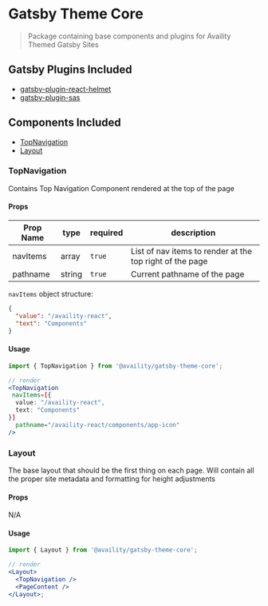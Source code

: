 # Gatsby Theme Core

> Package containing base components and plugins for Availity Themed Gatsby Sites

## Gatsby Plugins Included

- [gatsby-plugin-react-helmet](https://www.gatsbyjs.org/packages/gatsby-plugin-react-helmet/)
- [gatsby-plugin-sas](https://www.gatsbyjs.org/packages/gatsby-plugin-sass/)

## Components Included

- [TopNavigation](./src/components/TopNav/index.js)
- [Layout](./src/components/layout.js)

### TopNavigation

Contains Top Navigation Component rendered at the top of the page

#### Props

| Prop Name | type   | required | description                                              |
| --------- | ------ | -------- | -------------------------------------------------------- |
| navItems  | array  | `true`   | List of nav items to render at the top right of the page |
| pathname  | string | `true`   | Current pathname of the page                             |

`navItems` object structure:

```json
{
  "value": "/availity-react",
  "text": "Components"
}
```

#### Usage

```jsx
import { TopNavigation } from '@availity/gatsby-theme-core';

// render
<TopNavigation
 navItems=[{
  value: "/availity-react",
  text: "Components"
}]
  pathname="/availity-react/components/app-icon"
/>
```

### Layout

The base layout that should be the first thing on each page. Will contain all the proper site metadata and formatting for height adjustments

#### Props

N/A

#### Usage

```jsx
import { Layout } from '@availity/gatsby-theme-core';

// render
<Layout>
  <TopNavigation />
  <PageContent />
</Layout>;
```
